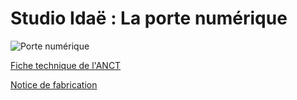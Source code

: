 # Studio Idaë : La porte numérique

![Porte numérique](https://design-ouvert.fr/images/YLA7420.jpg)

[Fiche technique de l'ANCT](https://design-ouvert.societenumerique.gouv.fr/wp-content/uploads/2021/09/Fiche_technique_simplifiee_3_LA_PORTE_NUMERIQUE.pdf)

[Notice de fabrication](https://design-ouvert.fr/images/Mode_d%27Emploi_la_Porte_Num%C3%A9rique.pdf)
